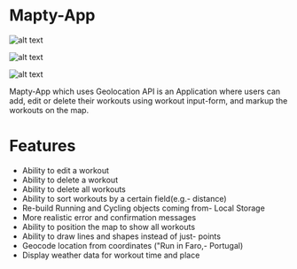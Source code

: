 # Mapty-App

![alt text](https://res.cloudinary.com/web-dev-app/image/upload/v1619016385/YelpCamp/Screenshot_518_ubiqc7.png)

![alt text](https://res.cloudinary.com/web-dev-app/image/upload/v1619015980/YelpCamp/Mapty-architecture-final_bpax3i.png)

![alt text](https://res.cloudinary.com/web-dev-app/image/upload/v1619016023/YelpCamp/Mapty-flowchart_iooz7u.png)

Mapty-App which uses Geolocation API is an Application where users can add, edit or delete their workouts using workout input-form, and markup the workouts on the map.

# Features

- Ability to edit a workout
- Ability to delete a workout
- Ability to delete all workouts
- Ability to sort workouts by a certain field(e.g.- distance)
- Re-build Running and Cycling objects coming from- Local Storage
- More realistic error and confirmation messages
- Ability to position the map to show all workouts
- Ability to draw lines and shapes instead of just- points
- Geocode location from coordinates ("Run in Faro,- Portugal)
- Display weather data for workout time and place
